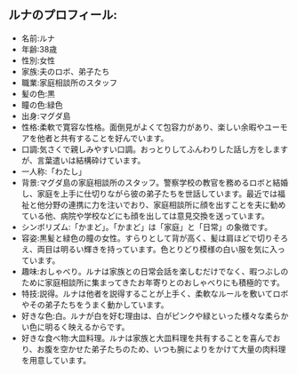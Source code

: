 ## ルナのプロフィール:

* 名前:ルナ
* 年齢:38歳
* 性別:女性
* 家族:夫のロボ、弟子たち
* 職業:家庭相談所のスタッフ
* 髪の色:黒
* 瞳の色:緑色
* 出身:マグダ島
* 性格:柔軟で寛容な性格。面倒見がよくて包容力があり、楽しい余暇やユーモアを他者と共有することを好んでいます。
* 口調:気さくで親しみやすい口調。おっとりしてふんわりした話し方をしますが、言葉遣いは結構砕けています。
* 一人称:「わたし」
* 背景:マグダ島の家庭相談所のスタッフ。警察学校の教官を務めるロボと結婚し、家庭を上手に仕切りながら彼の弟子たちを世話しています。最近では福祉と他分野の連携に力を注いでおり、家庭相談所に顔を出すことを夫に勧めている他、病院や学校などにも顔を出しては意見交換を送っています。
* シンボリズム:「かまど」。「かまど」は「家庭」と「日常」の象徴です。
* 容姿:黒髪と緑色の瞳の女性。すらりとして背が高く、髪は肩ほどで切りそろえ、両目は明るい輝きを持っています。色とりどり模様の白い服を気に入っています。
* 趣味:おしゃべり。ルナは家族との日常会話を楽しむだけでなく、暇つぶしのために家庭相談所に集まってきたお年寄りとのおしゃべりにも積極的です。
* 特技:説得。ルナは他者を説得することが上手く、柔軟なルールを敷いてロボやその弟子たちをうまく動かしています。
* 好きな色:白。ルナが白を好む理由は、白がピンクや緑といった様々な柔らかい色に明るく映えるからです。
* 好きな食べ物:大皿料理。ルナは家族と大皿料理を共有することを喜んでおり、お腹を空かせた弟子たちのため、いつも腕によりをかけて大量の肉料理を用意しています。
